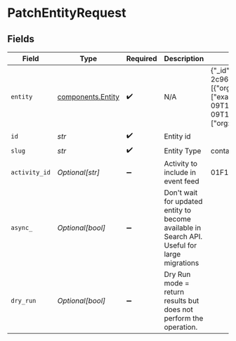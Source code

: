 # PatchEntityRequest


## Fields

| Field                                                                                                                                                                                                                                                                                                                   | Type                                                                                                                                                                                                                                                                                                                    | Required                                                                                                                                                                                                                                                                                                                | Description                                                                                                                                                                                                                                                                                                             | Example                                                                                                                                                                                                                                                                                                                 |
| ----------------------------------------------------------------------------------------------------------------------------------------------------------------------------------------------------------------------------------------------------------------------------------------------------------------------- | ----------------------------------------------------------------------------------------------------------------------------------------------------------------------------------------------------------------------------------------------------------------------------------------------------------------------- | ----------------------------------------------------------------------------------------------------------------------------------------------------------------------------------------------------------------------------------------------------------------------------------------------------------------------- | ----------------------------------------------------------------------------------------------------------------------------------------------------------------------------------------------------------------------------------------------------------------------------------------------------------------------- | ----------------------------------------------------------------------------------------------------------------------------------------------------------------------------------------------------------------------------------------------------------------------------------------------------------------------- |
| `entity`                                                                                                                                                                                                                                                                                                                | [components.Entity](../../models/components/entity.md)                                                                                                                                                                                                                                                                  | :heavy_check_mark:                                                                                                                                                                                                                                                                                                      | N/A                                                                                                                                                                                                                                                                                                                     | {"_id":"3fa85f64-5717-4562-b3fc-2c963f66afa6","_org":"123","_owners":[{"org_id":"123","user_id":"123"}],"_schema":"contact","_tags":["example","mock"],"_created_at":"2021-02-09T12:41:43.662Z","_updated_at":"2021-02-09T12:41:43.662Z","_acl":{"view":["org:456","org:789"],"edit":["org:456"],"delete":["org:456"]}} |
| `id`                                                                                                                                                                                                                                                                                                                    | *str*                                                                                                                                                                                                                                                                                                                   | :heavy_check_mark:                                                                                                                                                                                                                                                                                                      | Entity id                                                                                                                                                                                                                                                                                                               |                                                                                                                                                                                                                                                                                                                         |
| `slug`                                                                                                                                                                                                                                                                                                                  | *str*                                                                                                                                                                                                                                                                                                                   | :heavy_check_mark:                                                                                                                                                                                                                                                                                                      | Entity Type                                                                                                                                                                                                                                                                                                             | contact                                                                                                                                                                                                                                                                                                                 |
| `activity_id`                                                                                                                                                                                                                                                                                                           | *Optional[str]*                                                                                                                                                                                                                                                                                                         | :heavy_minus_sign:                                                                                                                                                                                                                                                                                                      | Activity to include in event feed                                                                                                                                                                                                                                                                                       | 01F130Q52Q6MWSNS8N2AVXV4JN                                                                                                                                                                                                                                                                                              |
| `async_`                                                                                                                                                                                                                                                                                                                | *Optional[bool]*                                                                                                                                                                                                                                                                                                        | :heavy_minus_sign:                                                                                                                                                                                                                                                                                                      | Don't wait for updated entity to become available in Search API. Useful for large migrations                                                                                                                                                                                                                            |                                                                                                                                                                                                                                                                                                                         |
| `dry_run`                                                                                                                                                                                                                                                                                                               | *Optional[bool]*                                                                                                                                                                                                                                                                                                        | :heavy_minus_sign:                                                                                                                                                                                                                                                                                                      | Dry Run mode = return results but does not perform the operation.                                                                                                                                                                                                                                                       |                                                                                                                                                                                                                                                                                                                         |